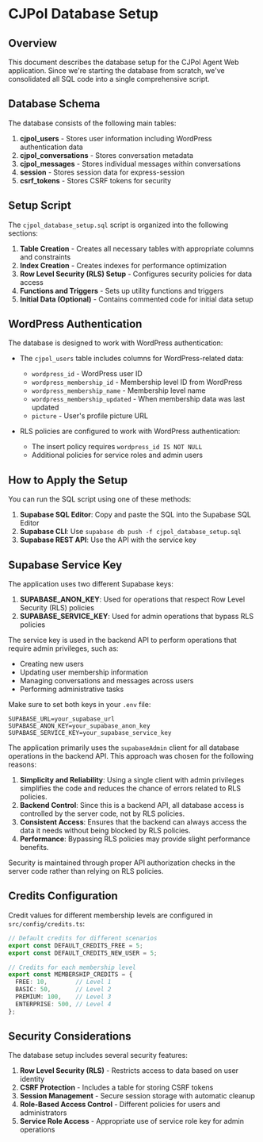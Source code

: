 # CJPol Database Setup

## Overview

This document describes the database setup for the CJPol Agent Web application. Since we're starting the database from scratch, we've consolidated all SQL code into a single comprehensive script.

## Database Schema

The database consists of the following main tables:

1. **cjpol_users** - Stores user information including WordPress authentication data
2. **cjpol_conversations** - Stores conversation metadata
3. **cjpol_messages** - Stores individual messages within conversations
4. **session** - Stores session data for express-session
5. **csrf_tokens** - Stores CSRF tokens for security

## Setup Script

The `cjpol_database_setup.sql` script is organized into the following sections:

1. **Table Creation** - Creates all necessary tables with appropriate columns and constraints
2. **Index Creation** - Creates indexes for performance optimization
3. **Row Level Security (RLS) Setup** - Configures security policies for data access
4. **Functions and Triggers** - Sets up utility functions and triggers
5. **Initial Data (Optional)** - Contains commented code for initial data setup

## WordPress Authentication

The database is designed to work with WordPress authentication:

- The `cjpol_users` table includes columns for WordPress-related data:
  - `wordpress_id` - WordPress user ID
  - `wordpress_membership_id` - Membership level ID from WordPress
  - `wordpress_membership_name` - Membership level name
  - `wordpress_membership_updated` - When membership data was last updated
  - `picture` - User's profile picture URL

- RLS policies are configured to work with WordPress authentication:
  - The insert policy requires `wordpress_id IS NOT NULL`
  - Additional policies for service roles and admin users

## How to Apply the Setup

You can run the SQL script using one of these methods:

1. **Supabase SQL Editor**: Copy and paste the SQL into the Supabase SQL Editor
2. **Supabase CLI**: Use `supabase db push -f cjpol_database_setup.sql`
3. **Supabase REST API**: Use the API with the service key

## Supabase Service Key

The application uses two different Supabase keys:

1. **SUPABASE_ANON_KEY**: Used for operations that respect Row Level Security (RLS) policies
2. **SUPABASE_SERVICE_KEY**: Used for admin operations that bypass RLS policies

The service key is used in the backend API to perform operations that require admin privileges, such as:

- Creating new users
- Updating user membership information
- Managing conversations and messages across users
- Performing administrative tasks

Make sure to set both keys in your `.env` file:

```
SUPABASE_URL=your_supabase_url
SUPABASE_ANON_KEY=your_supabase_anon_key
SUPABASE_SERVICE_KEY=your_supabase_service_key
```

The application primarily uses the `supabaseAdmin` client for all database operations in the backend API. This approach was chosen for the following reasons:

1. **Simplicity and Reliability**: Using a single client with admin privileges simplifies the code and reduces the chance of errors related to RLS policies.
2. **Backend Control**: Since this is a backend API, all database access is controlled by the server code, not by RLS policies.
3. **Consistent Access**: Ensures that the backend can always access the data it needs without being blocked by RLS policies.
4. **Performance**: Bypassing RLS policies may provide slight performance benefits.

Security is maintained through proper API authorization checks in the server code rather than relying on RLS policies.

## Credits Configuration

Credit values for different membership levels are configured in `src/config/credits.ts`:

```typescript
// Default credits for different scenarios
export const DEFAULT_CREDITS_FREE = 5;
export const DEFAULT_CREDITS_NEW_USER = 5;

// Credits for each membership level
export const MEMBERSHIP_CREDITS = {
  FREE: 10,        // Level 1
  BASIC: 50,       // Level 2
  PREMIUM: 100,    // Level 3
  ENTERPRISE: 500, // Level 4
};
```

## Security Considerations

The database setup includes several security features:

1. **Row Level Security (RLS)** - Restricts access to data based on user identity
2. **CSRF Protection** - Includes a table for storing CSRF tokens
3. **Session Management** - Secure session storage with automatic cleanup
4. **Role-Based Access Control** - Different policies for users and administrators
5. **Service Role Access** - Appropriate use of service role key for admin operations